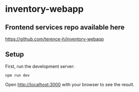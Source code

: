 # inventory-webapp

## Frontend services repo available here
https://github.com/terence-h/inventory-webapp

## Setup

First, run the development server:

```
npm run dev
```

Open [http://localhost:3000](http://localhost:3000) with your browser to see the result.